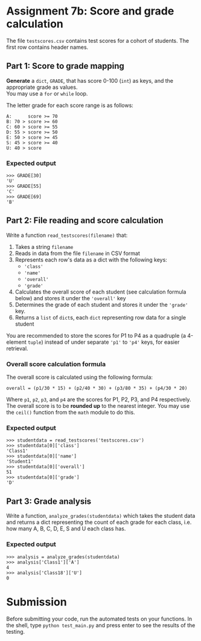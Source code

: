 # Assignment 7b: Score and grade calculation

The file `testscores.csv` contains test scores for a cohort of students. The first row contains header names.

## Part 1: Score to grade mapping

**Generate** a `dict`, `GRADE`, that has score 0-100 (`int`) as keys, and the appropriate grade as values.  
You may use a `for` or `while` loop.

The letter grade for each score range is as follows:

    A:      score >= 70
    B: 70 > score >= 60
    C: 60 > score >= 55
    D: 55 > score >= 50
    E: 50 > score >= 45
    S: 45 > score >= 40
    U: 40 > score
    
### Expected output

    >>> GRADE[30]
    'U'
    >>> GRADE[55]
    'C'
    >>> GRADE[69]
    'B'

## Part 2: File reading and score calculation

Write a function `read_testscores(filename)` that:
1. Takes a string `filename`
2. Reads in data from the file `filename` in CSV format
3. Represents each row's data as a dict with the following keys:
   - `'class'`
   - `'name'`
   - `'overall'`
   - `'grade'`
4. Calculates the overall score of each student (see calculation formula below) and stores it under the `'overall'` key
5. Determines the grade of each student and stores it under the `'grade'` key.
6. Returns a `list` of `dict`s, each `dict` representing row data for a single student

You are recommended to store the scores for P1 to P4 as a quadruple (a 4-element `tuple`) instead of under separate `'p1'` to `'p4'` keys, for easier retrieval.  

### Overall score calculation formula

The overall score is calculated using the following formula:

    overall = (p1/30 * 15) + (p2/40 * 30) + (p3/80 * 35) + (p4/30 * 20)
    
Where `p1`, `p2`, `p3`, and `p4` are the scores for P1, P2, P3, and P4 respectively.  
The overall score is to be **rounded up** to the nearest integer. You may use the `ceil()` function from the `math` module to do this.

### Expected output

    >>> studentdata = read_testscores('testscores.csv')
    >>> studentdata[0]['class']
    'Class1'
    >>> studentdata[0]['name']
    'Student1'
    >>> studentdata[0]['overall']
    51
    >>> studentdata[0]['grade']
    'D'

## Part 3: Grade analysis

Write a function, `analyze_grades(studentdata)` which takes the student data and returns a dict representing the count of each grade for each class, i.e. how many A, B, C, D, E, S and U each class has.

### Expected output

    >>> analysis = analyze_grades(studentdata)
    >>> analysis['Class1']['A']
    4
    >>> analysis['Class18']['U']
    0

# Submission

Before submitting your code, run the automated tests on your functions. In the shell, type `python test_main.py` and press enter to see the results of the testing.


